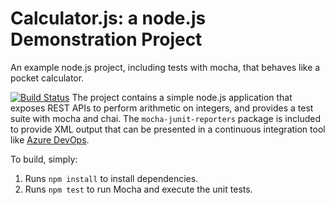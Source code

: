 Calculator.js: a node.js Demonstration Project
==============================================
An example node.js project, including tests with mocha, that behaves like
a pocket calculator.

[![Build Status](https://dev.azure.com/k200350/Integrating%20External%20Source%20Control%20with%20Azure%20Pipelines/_apis/build/status%2FSSulaimanW345.calculator?branchName=master)](https://dev.azure.com/k200350/Integrating%20External%20Source%20Control%20with%20Azure%20Pipelines/_build/latest?definitionId=1&branchName=master)
The project contains a simple node.js application that exposes REST APIs
to perform arithmetic on integers, and provides a test suite with mocha
and chai.  The `mocha-junit-reporters` package is included to provide XML
output that can be presented in a continuous integration tool like
[Azure DevOps](https://azure.com/devops).

To build, simply:

1. Runs `npm install` to install dependencies.
2. Runs `npm test` to run Mocha and execute the unit tests.

